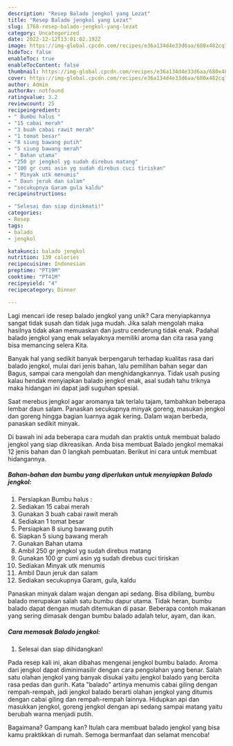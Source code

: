 ```yaml
---
description: "Resep Balado jengkol yang Lezat"
title: "Resep Balado jengkol yang Lezat"
slug: 1768-resep-balado-jengkol-yang-lezat
category: Uncategorized
date: 2022-12-12T13:01:02.192Z
image: https://img-global.cpcdn.com/recipes/e36a134d4e33d6aa/680x482cq70/balado-jengkol-foto-resep-utama.jpg
hideToc: false
enableToc: true
enableTocContent: false
thumbnail: https://img-global.cpcdn.com/recipes/e36a134d4e33d6aa/680x482cq70/balado-jengkol-foto-resep-utama.jpg
cover: https://img-global.cpcdn.com/recipes/e36a134d4e33d6aa/680x482cq70/balado-jengkol-foto-resep-utama.jpg
author: Admin
authorAv: notfound
ratingvalue: 3.2
reviewcount: 25
recipeingredient:
- " Bumbu halus "
- "15 cabai merah"
- "3 buah cabai rawit merah"
- "1 tomat besar"
- "8 siung bawang putih"
- "5 siung bawang merah"
- " Bahan utama"
- "250 gr jengkol yg sudah direbus matang"
- "100 gr cumi asin yg sudah direbus cuci tiriskan"
- " Minyak utk menumis"
- " Daun jeruk dan salam"
- "secukupnya Garam gula kaldu"
recipeinstructions:

- "Selesai dan siap dinikmati!"
categories:
- Resep
tags:
- balado
- jengkol

katakunci: balado jengkol 
nutrition: 139 calories
recipecuisine: Indonesian
preptime: "PT19M"
cooktime: "PT41M"
recipeyield: "4"
recipecategory: Dinner

---
```





Lagi mencari ide resep balado jengkol yang unik? Cara menyiapkannya sangat tidak susah dan tidak juga mudah. Jika salah mengolah maka hasilnya tidak akan memuaskan dan justru cenderung tidak enak. Padahal balado jengkol yang enak selayaknya memiliki aroma dan cita rasa yang bisa memancing selera Kita.





Banyak hal yang sedikit banyak berpengaruh terhadap kualitas rasa dari balado jengkol, mulai dari jenis bahan, lalu pemilihan bahan segar dan Bagus, sampai cara mengolah dan menghidangkannya. Tidak usah pusing kalau hendak menyiapkan balado jengkol enak,      asal sudah tahu triknya maka hidangan ini dapat jadi suguhan spesial.














Saat merebus jengkol agar aromanya tak terlalu tajam, tambahkan beberapa lembar daun salam. Panaskan secukupnya minyak goreng, masukan jengkol dan goreng hingga bagian luarnya agak kering. Dalam wajan berbeda, panaskan sedikit minyak.






Di bawah ini ada beberapa cara mudah dan praktis untuk membuat balado jengkol yang siap dikreasikan. Anda bisa membuat Balado jengkol memakai 12 jenis bahan dan 0 langkah pembuatan. Berikut ini cara untuk membuat hidangannya.

<!--inarticleads1-->

##### Bahan-bahan dan bumbu yang diperlukan untuk menyiapkan Balado jengkol:

1. Persiapkan  Bumbu halus :
1. Sediakan 15 cabai merah
1. Gunakan 3 buah cabai rawit merah
1. Sediakan 1 tomat besar
1. Persiapkan 8 siung bawang putih
1. Siapkan 5 siung bawang merah
1. Gunakan  Bahan utama
1. Ambil 250 gr jengkol yg sudah direbus matang
1. Gunakan 100 gr cumi asin yg sudah direbus cuci tiriskan
1. Sediakan  Minyak utk menumis
1. Ambil  Daun jeruk dan salam
1. Sediakan secukupnya Garam, gula, kaldu


Panaskan minyak dalam wajan dengan api sedang. Bisa dibilang, bumbu balado merupakan salah satu bumbu dapur utama. Tidak heran, bumbu balado dapat dengan mudah ditemukan di pasar. Beberapa contoh makanan yang sering dimasak dengan bumbu balado adalah telur, ayam, dan ikan. 

<!--inarticleads2-->

##### Cara memasak Balado jengkol:


1. Selesai dan siap dihidangkan!

Pada resep kali ini, akan dibahas mengenai jengkol bumbu balado. Aroma dari jengkol dapat diminimasilir dengan cara pengolahan yang benar. Salah satu olahan jengkol yang banyak disukai yaitu jengkol balado yang bercita rasa pedas dan gurih. Kata &#34;balado&#34; artinya menumis cabai giling dengan rempah-rempah, jadi jengkol balado berarti olahan jengkol yang ditumis dengan cabai giling dan rempah-rempah lainnya. Hidupkan api dan masukkan jengkol, goreng jengkol dengan api sedang sampai matang yaitu berubah warna menjadi putih. 

Bagaimana? Gampang kan? Itulah cara membuat balado jengkol yang bisa kamu praktikkan di rumah. Semoga bermanfaat dan selamat mencoba!
